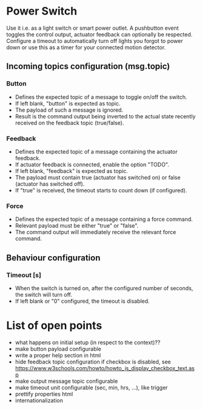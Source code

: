# Power Switch
Use it i.e. as a light switch or smart power outlet. A pushbutton event toggles the control output, actuator feedback can optionally be respected. Configure a timeout to automatically turn off lights you forgot to power down or use this as a timer for your connected motion detector.

## Incoming topics configuration (msg.topic)
### Button
* Defines the expected topic of a message to toggle on/off the switch.
* If left blank, "button" is expected as topic.
* The payload of such a message is ignored.
* Result is the command output being inverted to the actual state recently received on the feedback topic (true/false).

### Feedback
* Defines the expected topic of a message containing the actuator feedback.
* If actuator feedback is connected, enable the option "TODO".
* If left blank, "feedback" is expected as topic.
* The payload must contain true (actuator has switched on) or false (actuator has switched off).
* If "true" is received, the timeout starts to count down (if configured).

### Force
* Defines the expected topic of a message containing a force command.
* Relevant payload must be either "true" or "false".
* The command output will immediately receive the relevant force command.

## Behaviour configuration
### Timeout [s]
* When the switch is turned on, after the configured number of seconds, the switch will turn off.
* If left blank or "0" configured, the timeout is disabled.

# List of open points
- what happens on initial setup (in respect to the context)??
- make button payload configurable
- write a proper help section in html
- hide feedback topic configuration if checkbox is disabled, see https://www.w3schools.com/howto/howto_js_display_checkbox_text.asp
- make output message topic configurable
- make timeout unit configurable (sec, min, hrs, ...), like trigger
- prettify properties html
- internationalization
